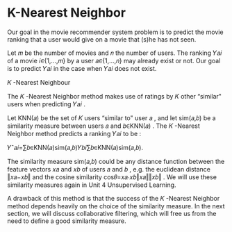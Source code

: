 # K-Nearest Neighbor


Our goal in the movie recommender system problem is to predict the movie ranking that a user would give on a movie that (s)he has not seen.

Let  𝑚  be the number of movies and  𝑛  the number of users. The ranking  𝑌𝑎𝑖  of a movie  𝑖∈{1,...,𝑚}  by a user  𝑎∈{1,...,𝑛}  may already exist or not. Our goal is to predict  𝑌𝑎𝑖  in the case when  𝑌𝑎𝑖  does not exist.

𝐾 -Nearest Neighbour

The  𝐾 -Nearest Neighbor method makes use of ratings by  𝐾  other “similar" users when predicting  𝑌𝑎𝑖 .

Let  KNN(𝑎)  be the set of  𝐾  users “similar to" user  𝑎 , and let  sim(𝑎,𝑏)  be a similarity measure between users  𝑎  and  𝑏∈KNN(𝑎) . The  𝐾 -Nearest Neighbor method predicts a ranking  𝑌𝑎𝑖  to be :

𝑌ˆ𝑎𝑖=∑𝑏∈KNN(𝑎)sim(𝑎,𝑏)𝑌𝑏𝑖∑𝑏∈KNN(𝑎)sim(𝑎,𝑏). 
 
The similarity measure  sim(𝑎,𝑏)  could be any distance function between the feature vectors  𝑥𝑎  and  𝑥𝑏  of users  𝑎  and  𝑏 , e.g. the euclidean distance  ‖𝑥𝑎−𝑥𝑏‖  and the cosine similarity  cos𝜃=𝑥𝑎⋅𝑥𝑏‖𝑥𝑎‖‖𝑥𝑏‖ . We will use these similarity measures again in Unit 4 Unsupervised Learning.

A drawback of this method is that the success of the  𝐾 -Nearest Neighbor method depends heavily on the choice of the similarity measure. In the next section, we will discuss collaborative filtering, which will free us from the need to define a good similarity measure.
